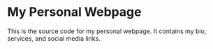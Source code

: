 # My Personal Webpage

This is the source code for my personal webpage. It contains my bio, services, and social media links.
